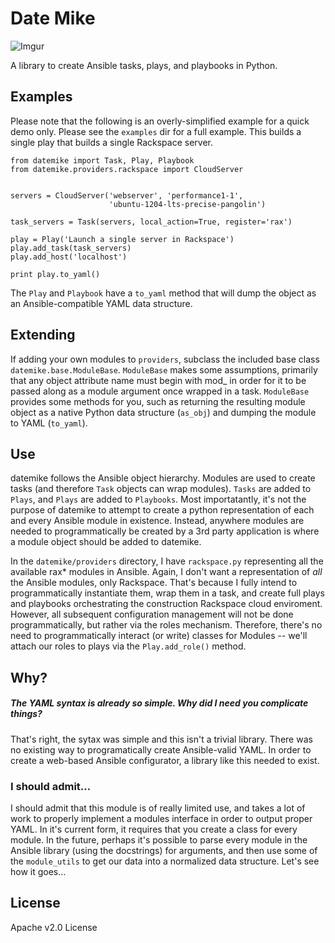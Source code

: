 # Date Mike

![Imgur](http://i.imgur.com/p2GywkM.png)

A library to create Ansible tasks, plays, and playbooks in Python.

## Examples
Please note that the following is an overly-simplified example for a quick demo only.  Please see the `examples` dir for a full example.  This builds a single play that builds a single Rackspace server.

```
from datemike import Task, Play, Playbook
from datemike.providers.rackspace import CloudServer


servers = CloudServer('webserver', 'performance1-1', 
                      'ubuntu-1204-lts-precise-pangolin')

task_servers = Task(servers, local_action=True, register='rax')

play = Play('Launch a single server in Rackspace')
play.add_task(task_servers)
play.add_host('localhost')

print play.to_yaml()
```

The `Play` and `Playbook` have a `to_yaml` method that will dump the object as an Ansible-compatible YAML data structure.


## Extending

If adding your own modules to `providers`, subclass the included base class `datemike.base.ModuleBase`.  `ModuleBase` makes some assumptions, primarily that any object attribute name must begin with mod_ in order for it to be passed along as a module argument once wrapped in a task.  `ModuleBase` provides some methods for you, such as returning the resulting module object as a native Python data structure (`as_obj`) and dumping the module to YAML (`to_yaml`).

## Use

datemike follows the Ansible object hierarchy.  Modules are used to create tasks (and therefore `Task` objects can wrap modules).  `Tasks` are added to `Plays`, and `Plays` are added to `Playbooks`.  Most importatantly, it's not the purpose of datemike to attempt to create a python representation of each and every Ansible module in existence.  Instead, anywhere modules are needed to programmatically be created by a 3rd party application is where a module object should be added to datemike.

In the `datemike/providers` directory, I have `rackspace.py` representing all the available rax* modules in Ansible.  Again, I don't want a representation of *all* the Ansible modules, only Rackspace.  That's because I fully intend to programmatically instantiate them, wrap them in a task, and create full plays and playbooks orchestrating the construction Rackspace cloud enviroment.  However, all subsequent configuration management will not be done programmatically, but rather via the roles mechanism.  Therefore, there's no need to programmatically interact (or write) classes for Modules -- we'll attach our roles to plays via the `Play.add_role()` method.

## Why?

##### The YAML syntax is already so simple.  Why did I need you complicate things?
That's right, the sytax was simple and this isn't a trivial library.  There was no existing way to programatically create Ansible-valid YAML.  In order to create a web-based Ansible configurator, a library like this needed to exist.

### I should admit…

I should admit that this module is of really limited use, and takes a lot of work to properly implement a modules interface in order to output proper YAML.  In it's current form, it requires that you create a class for every module.  In the future, perhaps it's possible to parse every module in the Ansible library (using the docstrings) for arguments, and then use some of the `module_utils` to get our data into a normalized data structure.  Let's see how it goes… 

## License

Apache v2.0 License


